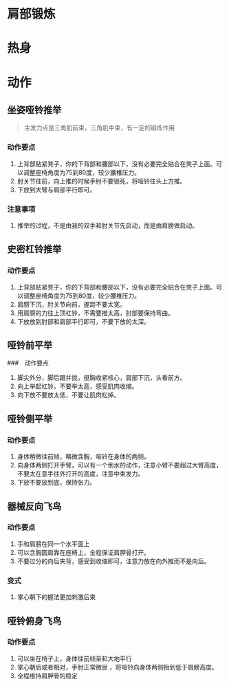 # 肩部锻炼

# 热身

# 动作

## 坐姿哑铃推举 

> 主发力点是三角肌前束，三角肌中束，有一定的锻炼作用

### 动作要点

1. 上背部贴紧凳子，你的下背部和腰部以下，没有必要完全贴合在凳子上面。可以调整座椅角度为75到80度，较少腰椎压力。
2. 肘关节往前，向上推的时候手肘不要锁死，将哑铃往头上方推。
3. 下放到大臂与肩部平行即可。

### 注意事项

1. 推举的过程，不是由我的双手和肘关节先启动，而是由肩膀做启动。



## 史密杠铃推举

### 动作要点

1. 上背部贴紧凳子，你的下背部和腰部以下，没有必要完全贴合在凳子上面。可以调整座椅角度为75到80度，较少腰椎压力。
2. 肩膀下沉，肘关节向前，握距不要太宽。
3. 用肩膀的力往上顶杠铃，不需要推太高，肘部要保持弯曲。
4. 下放放到肘部和肩部平行即可，不要下放的太深。





## 哑铃前平举

###　动作要点

1. 脚尖外分，脚后跟并拢，挺胸收紧核心，肩部下沉，头看前方。
2.  向上举起杠铃，不要举太高，感受肌肉收缩。
3. 向下放不要放太低，不要让肌肉松掉。

## 哑铃侧平举

### 动作要点

1. 身体稍微往前倾，略微含胸，哑铃在身体的两侧。
2. 向身体两侧打开手臂，可以有一个倒水的动作，注意小臂不要超过大臂高度，不要太在意手往外打开的高度，注意中束发力。
3. 下放不要放到底，保持张力。



## 器械反向飞鸟

### 动作要点

1. 手和肩膀在同一个水平面上
2. 可以含胸圆肩靠在座椅上，全程保证肩胛骨打开。
3. 不要过分的向后夹背，感受到收缩即可，注意力放在向外推而不是向后。



### 变式

1. 掌心朝下的握法更加刺激后束



## 哑铃俯身飞鸟

### 动作要点

1. 可以坐在椅子上，身体往前倾至和大地平行
2. 掌心朝后或者相对，手肘正常微屈 ，将哑铃向身体两侧抬到低于肩膀高度。
3. 全程维持肩胛骨的稳定